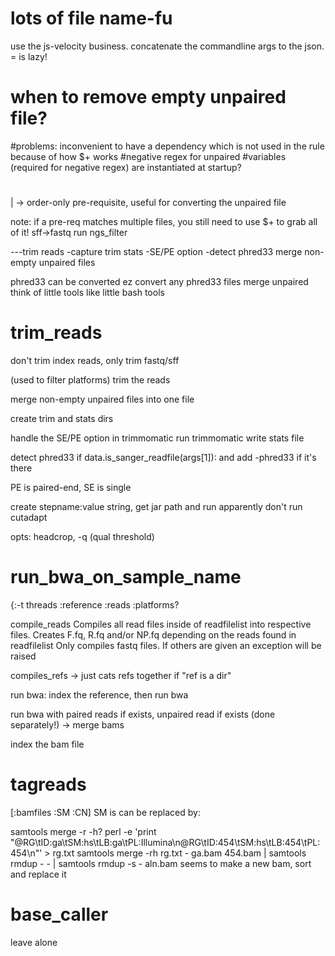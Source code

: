 # lots of file name-fu

use the js-velocity business. concatenate the commandline args to the json. 
= is lazy!
# when to remove empty unpaired file?
#problems: inconvenient to have a dependency which is not used in the rule because of how $+ works
#negative regex for unpaired
#variables (required for negative regex) are instantiated at startup?
#
 | -> order-only pre-requisite, useful for converting the unpaired file

note: if a pre-req matches multiple files, you still need to use $+ to grab all of it!
sff->fastq
run ngs_filter 

---trim reads
-capture trim stats
-SE/PE option
-detect phred33 
merge non-empty unpaired files

phred33 can be converted ez
convert any phred33 files
merge unpaired
think of little tools like little bash tools 

trim_reads
================

don't trim index reads, only trim fastq/sff

(used to filter platforms)
trim the reads

merge non-empty unpaired files into one file

create trim and stats dirs

handle the SE/PE option in trimmomatic
run trimmomatic
write stats file

detect phred33 if data.is_sanger_readfile(args[1]): and add -phred33 if it's there

PE is paired-end, SE is single

create stepname:value string, get jar path and run
apparently don't run cutadapt

opts:
headcrop,  -q (qual threshold)


run_bwa_on_sample_name
===========================
{:-t threads :reference :reads :platforms?

compile_reads
Compiles all read files inside of readfilelist into respective files.
    Creates F.fq, R.fq and/or NP.fq depending on the reads found in readfilelist
    Only compiles fastq files. If others are given an exception will be raised

 compiles_refs -> just cats refs together if "ref is  a dir"

 run bwa: index the reference, then run bwa

run bwa with paired reads if exists, unpaired read if exists (done separately!)  -> merge bams

index the bam file


tagreads
========
[:bamfiles :SM :CN]
 SM is 
can be replaced by:

samtools merge -r -h? 
perl -e 'print "@RG\tID:ga\tSM:hs\tLB:ga\tPL:Illumina\n@RG\tID:454\tSM:hs\tLB:454\tPL:454\n"' > rg.txt
samtools merge -rh rg.txt - ga.bam 454.bam | samtools rmdup - - | samtools rmdup -s - aln.bam
seems to make a new bam, sort and replace it


base_caller
===========
leave alone



